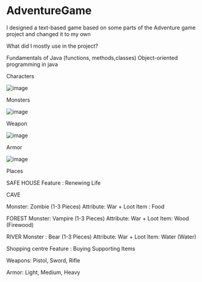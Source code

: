 # AdventureGame

I designed a text-based game based on some parts of the Adventure game project and changed it to my
own

What did I mostly use in the project? 

Fundamentals of Java (functions, methods,classes) 
Object-oriented programming in java

Characters 

![image](https://github.com/CenkerAydin/AdventureGame/assets/112515788/a55bff01-37a9-48f1-8618-c63c41824ee5)

Monsters

![image](https://github.com/CenkerAydin/AdventureGame/assets/112515788/0188f0b2-e170-4e09-b223-1a0d6fb96524)

Weapon

![image](https://github.com/CenkerAydin/AdventureGame/assets/112515788/e5198f53-5591-4103-888c-2a06d9b45c62)

Armor

![image](https://github.com/CenkerAydin/AdventureGame/assets/112515788/7c5dfcb1-f65e-4568-b391-86afea52ea83)

Places

SAFE HOUSE
Feature : Renewing Life

CAVE

Monster: Zombie (1-3 Pieces)
Attribute: War + Loot
Item : Food

FOREST
Monster: Vampire (1-3 Pieces)
Attribute: War + Loot
Item: Wood (Firewood)

RIVER
Monster : Bear (1-3 Pieces)
Attribute: War + Loot
Item: Water (Water)


Shopping centre
Feature : Buying Supporting Items

Weapons: Pistol, Sword, Rifle

Armor: Light, Medium, Heavy




